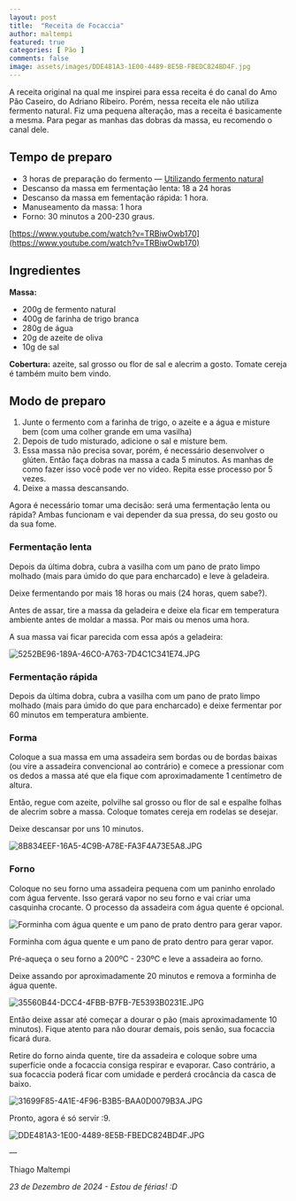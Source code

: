 ```yaml
---
layout: post
title:  "Receita de Focaccia"
author: maltempi
featured: true
categories: [ Pão ]
comments: false
image: assets/images/DDE481A3-1E00-4489-8E5B-FBEDC824BD4F.jpg
---
```


A receita original na qual me inspirei para essa receita é do canal do Amo Pão Caseiro, do Adriano Ribeiro. Porém, nessa receita ele não utiliza fermento natural. Fiz uma pequena alteração, mas a receita é basicamente a mesma. Para pegar as manhas das dobras da massa, eu recomendo o canal dele.

## Tempo de preparo

- 3 horas de preparação do fermento — [Utilizando fermento natural](/blog/fermento/#guia-rápido-alimentar-fermento-natural)
- Descanso da massa em fermentação lenta: 18 a 24 horas
- Descanso da massa em fementação rápida: 1 hora.
- Manuseamento da massa: 1 hora
- Forno: 30 minutos a 200-230 graus.

[https://www.youtube.com/watch?v=TRBiwOwb170](https://www.youtube.com/watch?v=TRBiwOwb170)

## Ingredientes

**Massa:**

- 200g de fermento natural
- 400g de farinha de trigo branca
- 280g de água
- 20g de azeite de oliva
- 10g de sal

**Cobertura:** azeite, sal grosso ou flor de sal e alecrim a gosto. Tomate cereja é também muito bem vindo.

## Modo de preparo

1. Junte o fermento com a farinha de trigo, o azeite e a água e misture bem (com uma colher grande em uma vasilha)
2. Depois de tudo misturado, adicione o sal e misture bem.
3. Essa massa não precisa sovar, porém, é necessário desenvolver o glúten. Então faça dobras na massa a cada 5 minutos. As manhas de como fazer isso você pode ver no vídeo. Repita esse processo por 5 vezes.
4. Deixe a massa descansando. 

Agora é necessário tomar uma decisão: será uma fermentação lenta ou rápida? Ambas funcionam e vai depender da sua pressa, do seu gosto ou da sua fome. 

### Fermentação lenta

Depois da última dobra, cubra a vasilha com um pano de prato limpo molhado (mais para úmido do que para encharcado) e leve à geladeira.

Deixe fermentando por mais 18 horas ou mais (24 horas, quem sabe?).

Antes de assar, tire a massa da geladeira e deixe ela ficar em temperatura ambiente antes de moldar a massa. Por mais ou menos uma hora.

A sua massa vai ficar parecida com essa após a geladeira:

![5252BE96-189A-46C0-A763-7D4C1C341E74.JPG](/blog/assets/images/5252BE96-189A-46C0-A763-7D4C1C341E74.jpg)

### Fermentação rápida

Depois da última dobra, cubra a vasilha com um pano de prato limpo molhado (mais para úmido do que para encharcado) e deixe fermentar por 60 minutos em temperatura ambiente.

### Forma

Coloque a sua massa em uma assadeira sem bordas ou de bordas baixas (ou vire a assadeira convencional ao contrário) e comece a pressionar com os dedos a massa até que ela fique com aproximadamente 1 centímetro de altura.

Então, regue com azeite, polvilhe sal grosso ou flor de sal e espalhe folhas de alecrim sobre a massa. Coloque tomates cereja em rodelas se desejar. 

Deixe descansar por uns 10 minutos.

![8B834EEF-16A5-4C9B-A78E-FA3F4A73E5A8.JPG](/blog/assets/images/8B834EEF-16A5-4C9B-A78E-FA3F4A73E5A8.jpg)

### Forno

Coloque no seu forno uma assadeira pequena com um paninho enrolado com água fervente. Isso gerará vapor no seu forno e vai criar uma casquinha crocante. O processo da assadeira com água quente é opcional. 

![Forminha com água quente e um pano de prato dentro para gerar vapor.](/blog/assets/images/20BF634D-F955-4A55-BCCC-7C4DAF396946.jpg)

Forminha com água quente e um pano de prato dentro para gerar vapor.

Pré-aqueça o seu forno a 200ºC - 230ºC e leve a assadeira ao forno. 

Deixe assando por aproximadamente 20 minutos e remova a forminha de água quente.

![35560B44-DCC4-4FBB-B7FB-7E5393B0231E.JPG](/blog/assets/images/35560B44-DCC4-4FBB-B7FB-7E5393B0231E.jpg)

Então deixe assar até começar a dourar o pão (mais aproximadamente 10 minutos). Fique atento para não dourar demais, pois senão, sua focaccia ficará dura. 

Retire do forno ainda quente, tire da assadeira e coloque sobre uma superfície onde a focaccia consiga respirar e evaporar. Caso contrário, a sua focaccia poderá ficar com umidade e perderá crocância da casca de baixo.

![31699F85-4A1E-4F96-B3B5-BAA0D0079B3A.JPG](/blog/assets/images/31699F85-4A1E-4F96-B3B5-BAA0D0079B3A.jpg)

Pronto, agora é só servir :9.

![DDE481A3-1E00-4489-8E5B-FBEDC824BD4F.JPG](/blog/assets/images/DDE481A3-1E00-4489-8E5B-FBEDC824BD4F.jpg)

— 

Thiago Maltempi

*23 de Dezembro de 2024 - Estou de férias! :D*